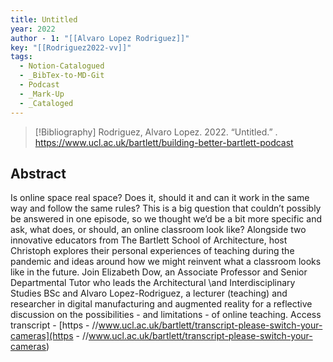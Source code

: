 ```yaml
---
title: Untitled
year: 2022
author - 1: "[[Alvaro Lopez Rodriguez]]"
key: "[[Rodriguez2022-vv]]"
tags:
  - Notion-Catalogued
  - _BibTex-to-MD-Git
  - Podcast
  - _Mark-Up
  - _Cataloged
---
```


> [!Bibliography]
> Rodriguez, Alvaro Lopez. 2022. “Untitled.” . https://www.ucl.ac.uk/bartlett/building-better-bartlett-podcast

## Abstract
Is online space real space? Does it, should it and can it work in the same way and follow the same rules? This is a big question that couldn’t possibly be answered in one episode, so we thought we’d be a bit more specific and ask, what does, or should, an online classroom look like? Alongside two innovative educators from The Bartlett School of Architecture, host Christoph explores their personal experiences of teaching during the pandemic and ideas around how we might reinvent what a classroom looks like in the future. Join Elizabeth Dow, an Associate Professor and Senior Departmental Tutor who leads the Architectural \and Interdisciplinary Studies BSc and Alvaro Lopez-Rodriguez, a lecturer (teaching) and researcher in digital manufacturing and augmented reality for a reflective discussion on the possibilities - and limitations - of online teaching. Access transcript -  [https - //www.ucl.ac.uk/bartlett/transcript-please-switch-your-cameras](https - //www.ucl.ac.uk/bartlett/transcript-please-switch-your-cameras)